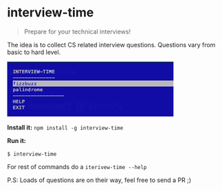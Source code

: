 # interview-time
> Prepare for your technical interviews!

The idea is to collect CS related interview questions.
Questions vary from basic to hard level.


![screen](./screen.png)


__Install it:__ `npm install -g interview-time`

__Run it:__

```
$ interview-time
```

For rest of commands do a `iterivew-time --help`

P.S: Loads of questions are on their way, feel free to send a PR ;)

